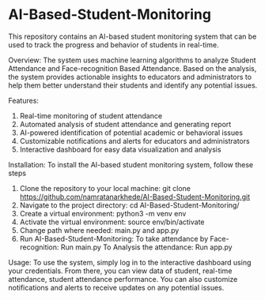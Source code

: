 # AI-Based-Student-Monitoring
This repository contains an AI-based student monitoring system that can be used to track the progress and behavior of students in real-time.

Overview:
The system uses machine learning algorithms to analyze Student Attendance and Face-recognition Based Attendance. Based on the analysis, the system provides actionable insights to educators and administrators to help them better understand their students and identify any potential issues.

Features:
1. Real-time monitoring of student attendance
2. Automated analysis of student attendance and generating report
3. AI-powered identification of potential academic or behavioral issues
4. Customizable notifications and alerts for educators and administrators
5. Interactive dashboard for easy data visualization and analysis

Installation:
To install the AI-based student monitoring system, follow these steps
1. Clone the repository to your local machine:
git clone https://github.com/namratanarkhede/AI-Based-Student-Monitoring.git
2. Navigate to the project directory:
cd AI-Based-Student-Monitoring/
3. Create a virtual environment:
python3 -m venv env
4. Activate the virtual environment:
source env/bin/activate
5. Change path where needed:
main.py and app.py
6. Run AI-Based-Student-Monitoring:
To take attendance by Face-recognition: Run main.py
To Analysis the attendance: Run app.py

Usage:
To use the system, simply log in to the interactive dashboard using your credentials. From there, you can view data of student, real-time attendance, student attendance performance. You can also customize notifications and alerts to receive updates on any potential issues.
